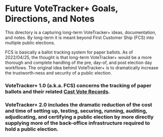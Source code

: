 # Future VoteTracker+ Goals, Directions, and Notes

This directory is a capturing long-term VoteTracker+ ideas, documentation, and notes.  By long-term it is meant beyond First Customer Ship (FCS) into multiple public elections.

FCS is basically a ballot tracking system for paper ballots.  As of 2022/04/25, the thought is that long-term VoteTracker+ would be a more thorough and complete handling of the pre, day-of, and post election day workflows.  The original idea behind VoteTracker+ is to  dramatically increase the trustworth-ness and security of a public election.

### VoteTracker+ 1.0 (a.k.a. FCS) concerns the tracking of paper ballots and their related [Cast Vote Records](https://pages.nist.gov/ElectionGlossary/#cast-vote-record).

### VoteTracker+ 2.0 includes the dramatic reduction of the cost and time of setting up, testing, securing, running, auditing, adjudicating, and certifying a public election by more directly supplying more of the back-office infrastructure required to hold a public election.
